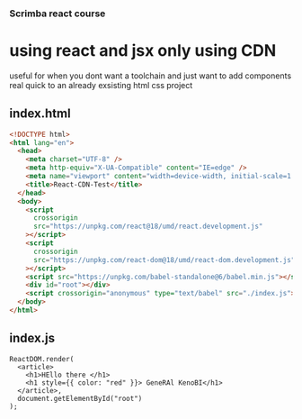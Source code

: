 ### Scrimba react course

# using react and jsx only using CDN

useful for when you dont want a toolchain and just want to add components real quick to an already exsisting html css project

## index.html

```html
<!DOCTYPE html>
<html lang="en">
  <head>
    <meta charset="UTF-8" />
    <meta http-equiv="X-UA-Compatible" content="IE=edge" />
    <meta name="viewport" content="width=device-width, initial-scale=1.0" />
    <title>React-CDN-Test</title>
  </head>
  <body>
    <script
      crossorigin
      src="https://unpkg.com/react@18/umd/react.development.js"
    ></script>
    <script
      crossorigin
      src="https://unpkg.com/react-dom@18/umd/react-dom.development.js"
    ></script>
    <script src="https://unpkg.com/babel-standalone@6/babel.min.js"></script>
    <div id="root"></div>
    <script crossorigin="anonymous" type="text/babel" src="./index.js"></script>
  </body>
</html>
```

## index.js

```
ReactDOM.render(
  <article>
    <h1>HEllo there </h1>
    <h1 style={{ color: "red" }}> GeneRAl KenoBI</h1>
  </article>,
  document.getElementById("root")
);
```
